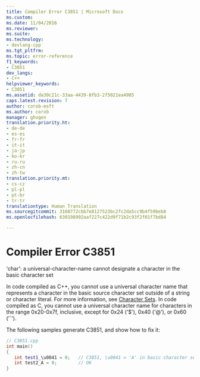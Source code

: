 ```yaml
---
title: Compiler Error C3851 | Microsoft Docs
ms.custom: 
ms.date: 11/04/2016
ms.reviewer: 
ms.suite: 
ms.technology:
- devlang-cpp
ms.tgt_pltfrm: 
ms.topic: error-reference
f1_keywords:
- C3851
dev_langs:
- C++
helpviewer_keywords:
- C3851
ms.assetid: da30c21c-33aa-4439-8fb3-2f5021ea4985
caps.latest.revision: 7
author: corob-msft
ms.author: corob
manager: ghogen
translation.priority.ht:
- de-de
- es-es
- fr-fr
- it-it
- ja-jp
- ko-kr
- ru-ru
- zh-cn
- zh-tw
translation.priority.mt:
- cs-cz
- pl-pl
- pt-br
- tr-tr
translationtype: Human Translation
ms.sourcegitcommit: 3168772cbb7e8127523bc2fc2da5cc9b4f59beb8
ms.openlocfilehash: 630198992aaf227c422d9f71b2c93f2f01f7bd84

---
```

# Compiler Error C3851
'char': a universal-character-name cannot designate a character in the basic character set  
  
 In code compiled as C++, you cannot use a universal character name that represents a character in the basic source character set outside of a string or character literal. For more information, see [Character Sets](../../cpp/character-sets2.md). In code compiled as C, you cannot use a universal character name for characters in the range 0x20-0x7f, inclusive, except for 0x24 ('$'), 0x40 ('@'), or 0x60 ('`').  
  
 The following samples generate C3851, and show how to fix it:  
  
```cpp  
// C3851.cpp  
int main()  
{  
   int test1_\u0041 = 0;   // C3851, \u0041 = 'A' in basic character set  
   int test2_A = 0;        // OK  
}  
```


<!--HONumber=Jan17_HO2-->


